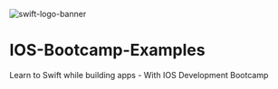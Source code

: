![swift-logo-banner](https://user-images.githubusercontent.com/36795459/150640581-59d3a706-ccb7-4d38-aa2f-fdc63e79fd6b.jpeg)


# IOS-Bootcamp-Examples
Learn to Swift while building apps - With IOS Development Bootcamp
